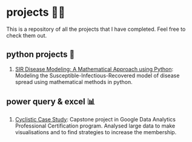 # projects 👨‍💻
This is a repository of all the projects that I have completed. Feel free to check them out.

## python projects 🐍
1. [SIR Disease Modeling: A Mathematical Approach using Python](): Modeling the Susceptible-Infectious-Recovered model of
disease spread using mathematical methods in python.

## power query & excel 📊
1. [Cyclistic Case Study](): Capstone project in Google Data Analytics Professional Certification program.
Analysed large data to make visualisations and to find strategies to increase the membership.
   
